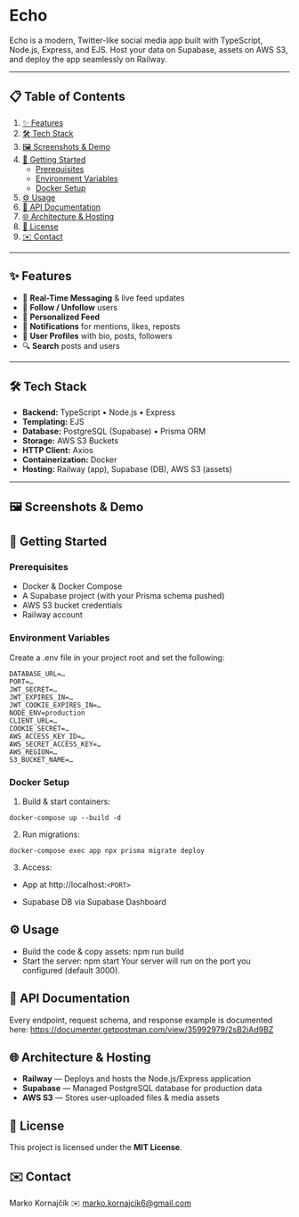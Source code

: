 # Echo

Echo is a modern, Twitter-like social media app built with TypeScript, Node.js, Express, and EJS. Host your data on Supabase, assets on AWS S3, and deploy the app seamlessly on Railway.

---

## 📋 Table of Contents

1. [✨ Features](#-features)  
2. [🛠️ Tech Stack](#️-tech-stack)  
3. [🖼️ Screenshots & Demo](#️-screenshots--demo)  
4. [🚀 Getting Started](#-getting-started)  
   - [Prerequisites](#prerequisites)  
   - [Environment Variables](#environment-variables)  
   - [Docker Setup](#docker-setup)  
5. [⚙️ Usage](#️-usage)  
6. [📖 API Documentation](#-api-documentation)  
7. [🌐 Architecture & Hosting](#-architecture--hosting)  
8. [📄 License](#-license)  
9. [✉️ Contact](#️-contact)  

---

## ✨ Features

- 🔄 **Real-Time Messaging** & live feed updates  
- 👥 **Follow / Unfollow** users  
- 📰 **Personalized Feed**  
- 🔔 **Notifications** for mentions, likes, reposts  
- 👤 **User Profiles** with bio, posts, followers  
- 🔍 **Search** posts and users  

---

## 🛠️ Tech Stack

- **Backend:** TypeScript • Node.js • Express  
- **Templating:** EJS  
- **Database:** PostgreSQL (Supabase) • Prisma ORM  
- **Storage:** AWS S3 Buckets  
- **HTTP Client:** Axios  
- **Containerization:** Docker  
- **Hosting:** Railway (app), Supabase (DB), AWS S3 (assets)  

---

## 🖼️ Screenshots & Demo

## 🚀 Getting Started
### Prerequisites
- Docker & Docker Compose
- A Supabase project (with your Prisma schema pushed)
- AWS S3 bucket credentials
- Railway account

### Environment Variables
Create a .env file in your project root and set the following:
```
DATABASE_URL=…
PORT=…
JWT_SECRET=…
JWT_EXPIRES_IN=…
JWT_COOKIE_EXPIRES_IN=…
NODE_ENV=production
CLIENT_URL=…
COOKIE_SECRET=…
AWS_ACCESS_KEY_ID=…
AWS_SECRET_ACCESS_KEY=…
AWS_REGION=…
S3_BUCKET_NAME=…
```

### Docker Setup
1. Build & start containers:
```
docker-compose up --build -d
```
2. Run migrations:
```
docker-compose exec app npx prisma migrate deploy
```
3. Access:
  - App at http://localhost:`<PORT>`

  - Supabase DB via Supabase Dashboard

## ⚙️ Usage

- Build the code & copy assets: npm run build
- Start the server: npm start
Your server will run on the port you configured (default 3000).

## 📖 API Documentation

Every endpoint, request schema, and response example is documented here:
https://documenter.getpostman.com/view/35992979/2sB2jAd9BZ

## 🌐 Architecture & Hosting

- **Railway** — Deploys and hosts the Node.js/Express application
- **Supabase** — Managed PostgreSQL database for production data
- **AWS S3** — Stores user‑uploaded files & media assets

## 📄 License

This project is licensed under the **MIT License**.

## ✉️ Contact

Marko Kornajčík
✉️ marko.kornajcik6@gmail.com
